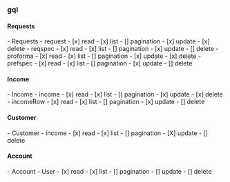 <h3>gql</h3>

<h4>Requests</h4>
- Requests
    - request
        - [x] read
        - [x] list
        - [] pagination
        - [x] update
        - [x] delete
    - reqspec
        - [x] read
        - [x] list
        - [] pagination
        - [x] update
        - [] delete
    - proforma
        - [x] read
        - [x] list
        - [] pagination
        - [x] update
        - [x] delete
    - prefspec
        - [x] read
        - [x] list
        - [] pagination
        - [x] update
        - [] delete

<h4>Income</h4>
- Income
    - income
        - [x] read
        - [x] list
        - [] pagination
        - [x] update
        - [x] delete
    - incomeRow
        - [x] read
        - [x] list
        - [] pagination
        - [x] update
        - [] delete

<h4>Customer</h4>
- Customer
    - income
        - [x] read
        - [x] list
        - [] pagination
        - [X] update
        - [] delete

<h4>Account</h4>
- Account
    - User
        - [x] read
        - [x] list
        - [] pagination
        - [] update
        - [] delete
    

